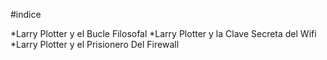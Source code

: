 #indice

*Larry Plotter y el Bucle Filosofal
*Larry Plotter y la Clave Secreta del Wifi
*Larry Plotter y el Prisionero Del Firewall
